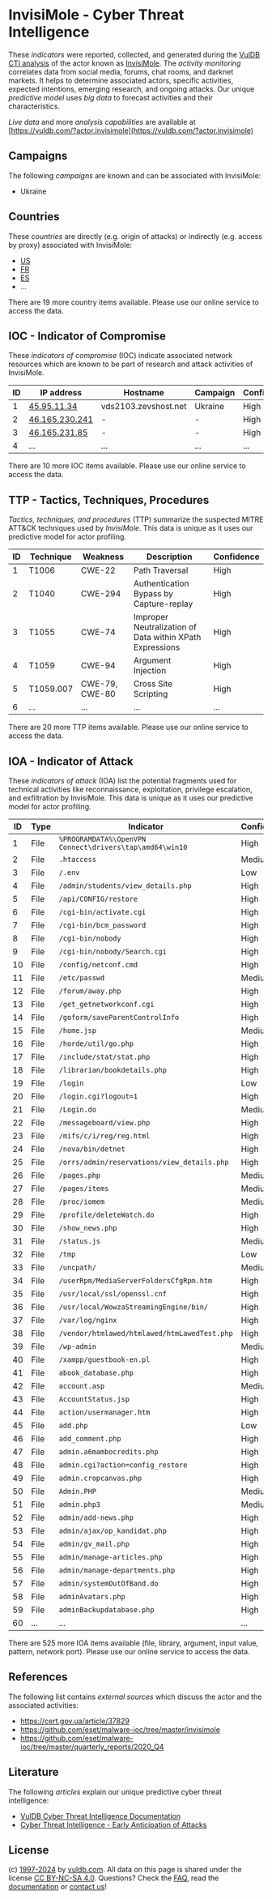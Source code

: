 # InvisiMole - Cyber Threat Intelligence

These _indicators_ were reported, collected, and generated during the [VulDB CTI analysis](https://vuldb.com/?kb.cti) of the actor known as [InvisiMole](https://vuldb.com/?actor.invisimole). The _activity monitoring_ correlates data from social media, forums, chat rooms, and darknet markets. It helps to determine associated actors, specific activities, expected intentions, emerging research, and ongoing attacks. Our unique _predictive model_ uses _big data_ to forecast activities and their characteristics.

_Live data_ and more _analysis capabilities_ are available at [https://vuldb.com/?actor.invisimole](https://vuldb.com/?actor.invisimole)

## Campaigns

The following _campaigns_ are known and can be associated with InvisiMole:

* Ukraine

## Countries

These _countries_ are directly (e.g. origin of attacks) or indirectly (e.g. access by proxy) associated with InvisiMole:

* [US](https://vuldb.com/?country.us)
* [FR](https://vuldb.com/?country.fr)
* [ES](https://vuldb.com/?country.es)
* ...

There are 19 more country items available. Please use our online service to access the data.

## IOC - Indicator of Compromise

These _indicators of compromise_ (IOC) indicate associated network resources which are known to be part of research and attack activities of InvisiMole.

ID | IP address | Hostname | Campaign | Confidence
-- | ---------- | -------- | -------- | ----------
1 | [45.95.11.34](https://vuldb.com/?ip.45.95.11.34) | vds2103.zevshost.net | Ukraine | High
2 | [46.165.230.241](https://vuldb.com/?ip.46.165.230.241) | - | - | High
3 | [46.165.231.85](https://vuldb.com/?ip.46.165.231.85) | - | - | High
4 | ... | ... | ... | ...

There are 10 more IOC items available. Please use our online service to access the data.

## TTP - Tactics, Techniques, Procedures

_Tactics, techniques, and procedures_ (TTP) summarize the suspected MITRE ATT&CK techniques used by _InvisiMole_. This data is unique as it uses our predictive model for actor profiling.

ID | Technique | Weakness | Description | Confidence
-- | --------- | -------- | ----------- | ----------
1 | T1006 | CWE-22 | Path Traversal | High
2 | T1040 | CWE-294 | Authentication Bypass by Capture-replay | High
3 | T1055 | CWE-74 | Improper Neutralization of Data within XPath Expressions | High
4 | T1059 | CWE-94 | Argument Injection | High
5 | T1059.007 | CWE-79, CWE-80 | Cross Site Scripting | High
6 | ... | ... | ... | ...

There are 20 more TTP items available. Please use our online service to access the data.

## IOA - Indicator of Attack

These _indicators of attack_ (IOA) list the potential fragments used for technical activities like reconnaissance, exploitation, privilege escalation, and exfiltration by InvisiMole. This data is unique as it uses our predictive model for actor profiling.

ID | Type | Indicator | Confidence
-- | ---- | --------- | ----------
1 | File | `%PROGRAMDATA%\OpenVPN Connect\drivers\tap\amd64\win10` | High
2 | File | `.htaccess` | Medium
3 | File | `/.env` | Low
4 | File | `/admin/students/view_details.php` | High
5 | File | `/api/CONFIG/restore` | High
6 | File | `/cgi-bin/activate.cgi` | High
7 | File | `/cgi-bin/bcm_password` | High
8 | File | `/cgi-bin/nobody` | High
9 | File | `/cgi-bin/nobody/Search.cgi` | High
10 | File | `/config/netconf.cmd` | High
11 | File | `/etc/passwd` | Medium
12 | File | `/forum/away.php` | High
13 | File | `/get_getnetworkconf.cgi` | High
14 | File | `/goform/saveParentControlInfo` | High
15 | File | `/home.jsp` | Medium
16 | File | `/horde/util/go.php` | High
17 | File | `/include/stat/stat.php` | High
18 | File | `/librarian/bookdetails.php` | High
19 | File | `/login` | Low
20 | File | `/login.cgi?logout=1` | High
21 | File | `/Login.do` | Medium
22 | File | `/messageboard/view.php` | High
23 | File | `/mifs/c/i/reg/reg.html` | High
24 | File | `/nova/bin/detnet` | High
25 | File | `/orrs/admin/reservations/view_details.php` | High
26 | File | `/pages.php` | Medium
27 | File | `/pages/items` | Medium
28 | File | `/proc/iomem` | Medium
29 | File | `/profile/deleteWatch.do` | High
30 | File | `/show_news.php` | High
31 | File | `/status.js` | Medium
32 | File | `/tmp` | Low
33 | File | `/uncpath/` | Medium
34 | File | `/userRpm/MediaServerFoldersCfgRpm.htm` | High
35 | File | `/usr/local/ssl/openssl.cnf` | High
36 | File | `/usr/local/WowzaStreamingEngine/bin/` | High
37 | File | `/var/log/nginx` | High
38 | File | `/vendor/htmlawed/htmlawed/htmLawedTest.php` | High
39 | File | `/wp-admin` | Medium
40 | File | `/xampp/guestbook-en.pl` | High
41 | File | `abook_database.php` | High
42 | File | `account.asp` | Medium
43 | File | `AccountStatus.jsp` | High
44 | File | `action/usermanager.htm` | High
45 | File | `add.php` | Low
46 | File | `add_comment.php` | High
47 | File | `admin.a6mambocredits.php` | High
48 | File | `admin.cgi?action=config_restore` | High
49 | File | `admin.cropcanvas.php` | High
50 | File | `Admin.PHP` | Medium
51 | File | `admin.php3` | Medium
52 | File | `admin/add-news.php` | High
53 | File | `admin/ajax/op_kandidat.php` | High
54 | File | `admin/gv_mail.php` | High
55 | File | `admin/manage-articles.php` | High
56 | File | `admin/manage-departments.php` | High
57 | File | `admin/systemOutOfBand.do` | High
58 | File | `adminAvatars.php` | High
59 | File | `adminBackupdatabase.php` | High
60 | ... | ... | ...

There are 525 more IOA items available (file, library, argument, input value, pattern, network port). Please use our online service to access the data.

## References

The following list contains _external sources_ which discuss the actor and the associated activities:

* https://cert.gov.ua/article/37829
* https://github.com/eset/malware-ioc/tree/master/invisimole
* https://github.com/eset/malware-ioc/tree/master/quarterly_reports/2020_Q4

## Literature

The following _articles_ explain our unique predictive cyber threat intelligence:

* [VulDB Cyber Threat Intelligence Documentation](https://vuldb.com/?kb.cti)
* [Cyber Threat Intelligence - Early Anticipation of Attacks](https://www.scip.ch/en/?labs.20201022)

## License

(c) [1997-2024](https://vuldb.com/?kb.changelog) by [vuldb.com](https://vuldb.com/?kb.about). All data on this page is shared under the license [CC BY-NC-SA 4.0](https://creativecommons.org/licenses/by-nc-sa/4.0/). Questions? Check the [FAQ](https://vuldb.com/?kb.faq), read the [documentation](https://vuldb.com/?kb) or [contact us](https://vuldb.com/?contact)!
